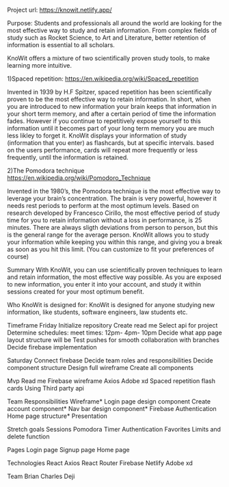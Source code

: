 Project url: https://knowit.netlify.app/

Purpose: 
Students and professionals all around the world are looking for the most effective way to study and retain information. From complex fields of study such as Rocket Science, to Art and Literature, better retention of information is essential to all scholars.

KnoWit offers a mixture of two scientifically proven study tools, to make learning more intuitive.

1)Spaced repetition: https://en.wikipedia.org/wiki/Spaced_repetition

Invented in 1939 by H.F Spitzer, spaced repetition has been scientifically proven to be the most effective way to retain information. In short, when you are introduced to new information your brain keeps that information in your short term memory, and after a certain period of time the information fades. However if you continue to repetitively expose yourself to this information until it becomes part of your long term memory you are much less likley to forget it. KnoWit displays your information of study (information that you enter) as flashcards, but at specific intervals. based on the users performance, cards will repeat more frequently or less frequently, until the information is retained.


2)The Pomodora technique
https://en.wikipedia.org/wiki/Pomodoro_Technique

Invented in the 1980’s, the Pomodora technique is the most effective way to leverage your brain’s concentration. The brain is very powerful, however it needs rest periods to perform at the most optimum levels. Based on research developed by Francesco Cirillo, the most effective period of study time for you to retain information without a loss in performance, is 25 minutes. There are always sligth deviations from person to person, but this is the general range for the average person. KnoWit allows you to study your information while keeping you within this range, and giving you a break as soon as you hit this limit. (You can customize to fit your preferences of course)

Summary
With KnoWit, you can use scientifically proven techniques to learn and retain information, the most effective way possible. As you are exposed to new information, you enter it into your account, and study it within sessions created for your most optimum benefit.

Who KnoWit is designed for:
KnoWit is designed for anyone studying new information, like students, software engineers, law students etc.

Timeframe
Friday
Initialize repository
Create read me
Select api for project
Determine schedules: meet times: 12pm- 4pm- 10pm
Decide what app page layout structure will be
Test pushes for smooth collaboration with branches
Decide firebase implementation

Saturday
Connect firebase
Decide team roles and responsibilities
Decide component structure
Design full wireframe
Create all components

Mvp
Read me
Firebase
wireframe
Axios
Adobe xd
Spaced repetition flash cards 
Using Third party api

Team Responsibilities
Wireframe*
Login page design component
Create account component*
Nav bar design component*
Firebase Authentication
Home page structure*
Presentation


Stretch goals
Sessions
Pomodora Timer
Authentication
Favorites
Limits and delete function


Pages
Login page
Signup page
Home page

Technologies
React
Axios
React Router
Firebase
Netlify
Adobe xd


Team
Brian
Charles
Deji
